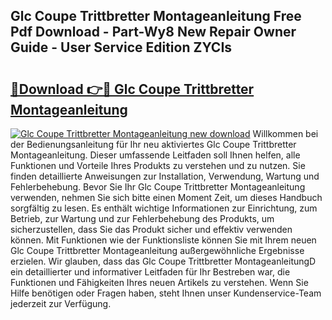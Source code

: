 ## Glc Coupe Trittbretter Montageanleitung Free Pdf Download - Part-Wy8 New Repair Owner Guide - User Service Edition ZYCIs

# <h2><a href="http://df88v8z.blite.top/?on=Glc+Coupe+Trittbretter+Montageanleitung">🔗Download 👉🔴 Glc Coupe Trittbretter Montageanleitung</a></h2>

[![Glc Coupe Trittbretter Montageanleitung new download](https://i.imgur.com/lujVjoI.png)](http://df88v8z.blite.top/?on=Glc+Coupe+Trittbretter+Montageanleitung)
Willkommen bei der Bedienungsanleitung für Ihr neu aktiviertes Glc Coupe Trittbretter Montageanleitung. Dieser umfassende Leitfaden soll Ihnen helfen, alle Funktionen und Vorteile Ihres Produkts zu verstehen und zu nutzen. Sie finden detaillierte Anweisungen zur Installation, Verwendung, Wartung und Fehlerbehebung. Bevor Sie Ihr Glc Coupe Trittbretter Montageanleitung verwenden, nehmen Sie sich bitte einen Moment Zeit, um dieses Handbuch sorgfältig zu lesen. Es enthält wichtige Informationen zur Einrichtung, zum Betrieb, zur Wartung und zur Fehlerbehebung des Produkts, um sicherzustellen, dass Sie das Produkt sicher und effektiv verwenden können. Mit Funktionen wie der Funktionsliste können Sie mit Ihrem neuen Glc Coupe Trittbretter Montageanleitung außergewöhnliche Ergebnisse erzielen. Wir glauben, dass das Glc Coupe Trittbretter MontageanleitungD ein detaillierter und informativer Leitfaden für Ihr Bestreben war, die Funktionen und Fähigkeiten Ihres neuen Artikels zu verstehen. Wenn Sie Hilfe benötigen oder Fragen haben, steht Ihnen unser Kundenservice-Team jederzeit zur Verfügung.
